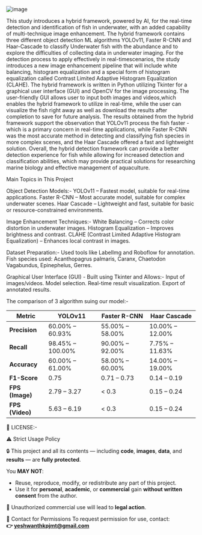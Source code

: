 ![image](https://github.com/user-attachments/assets/2afe6782-1c62-4703-8392-e27e5462e13a)


This study introduces a hybrid framework, powered by AI, for the real-time detection and identification of fish in underwater, with an added capability of multi-technique image enhancement. The hybrid framework contains three different object detection ML algorithms YOLOv11, Faster R-CNN and Haar-Cascade to classify Underwater fish with the abundance and to explore the difficulties of collecting data in underwater imaging. For the detection process to apply effectively in real-timescenarios, the study introduces a new image enhancement pipeline that will include white balancing, histogram equalization and a special form of histogram equalization called Contrast Limited Adaptive Histogram Equalization (CLAHE). The hybrid framework is written in Python utilizing Tkinter for a graphical user interface (GUI) and OpenCV for the image processing. The user-friendly GUI allows user to input both images and videos,which enables the hybrid framework to utilize in real-time, while the user can visualize the fish right away as well as download the results after completion to save for future analysis. The results obtained from the hybrid framework support the observation that YOLOv11 process the fish faster - which is a primary concern in real-time applications, while Faster R-CNN was the most accurate method in detecting and classifying fish species in more complex scenes, and the Haar Cascade offered a fast and lightweight solution. Overall, the hybrid detection framework can provide a better detection experience for fish while allowing for increased detection and classification abilities, which may provide practical solutions for researching marine biology and effective management of aquaculture.


Main Topics in This Project

Object Detection Models:-
YOLOv11 – Fastest model, suitable for real-time applications.
Faster R-CNN – Most accurate model, suitable for complex underwater scenes.
Haar Cascade – Lightweight and fast, suitable for basic or resource-constrained environments.


Image Enhancement Techniques:-
White Balancing – Corrects color distortion in underwater images.
Histogram Equalization – Improves brightness and contrast.
CLAHE (Contrast Limited Adaptive Histogram Equalization) – Enhances local contrast in images.


Dataset Preparation:-
Used tools like LabelImg and Roboflow for annotation.
Fish species used: Acanthopagrus palmaris, Caranx, Chaetodon Vagabundus, Epinephelus, Gerres.


Graphical User Interface (GUI) - Built using Tkinter and Allows:-
Input of images/videos.
Model selection.
Real-time result visualization.
Export of annotated results.


The comparison of 3 algorithm suing our model:-

| **Metric**      | **YOLOv11**      | **Faster R-CNN** | **Haar Cascade** |
| --------------- | ---------------- | ---------------- | ---------------- |
| **Precision**   | 60.00% – 60.93%  | 55.00% – 58.00%  | 10.00% – 12.00%  |
| **Recall**      | 98.45% – 100.00% | 90.00% – 92.00%  | 7.75% – 11.63%   |
| **Accuracy**    | 60.00% – 61.00%  | 58.00% – 60.00%  | 14.00% – 19.00%  |
| **F1-Score**    | 0.75             | 0.71 – 0.73      | 0.14 – 0.19      |
| **FPS (Image)** | 2.79 – 3.27      | < 0.3            | 0.15 – 0.24      |
| **FPS (Video)** | 5.63 – 6.19      | < 0.3            | 0.15 – 0.24      |


📜 LICENSE:-

⚠️ Strict Usage Policy

🔒 This project and all its contents — including **code**, **images**, **data**, and **results** — are **fully protected**.

You **MAY NOT**:
- Reuse, reproduce, modify, or redistribute any part of this project.
- Use it for **personal**, **academic**, or **commercial** gain **without written consent** from the author.

💼 Unauthorized commercial use will lead to **legal action**.

📧 Contact for Permissions
To request permission for use, contact:  
**👉 yeshwanthkpjmt@gmail.com**

